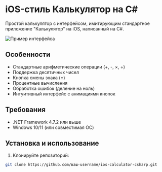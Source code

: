 # iOS-стиль Калькулятор на C#

Простой калькулятор с интерфейсом, имитирующим стандартное приложение "Калькулятор" на iOS, написанный на C#.

![Пример интерфейса](https://github.com/user-attachments/assets/17d7b9fa-d8f5-4a78-9524-4de73f7a4635)


## Особенности
- Стандартные арифметические операции (+, -, ×, ÷)
- Поддержка десятичных чисел
- Кнопка смены знака (±)
- Процентные вычисления
- Обработка ошибок (деление на ноль)
- Интуитивный интерфейс с анимациями кнопок

## Требования
- .NET Framework 4.7.2 или выше
- Windows 10/11 (или совместимая ОС)

## Установка и использование
1. Клонируйте репозиторий:
```bash
git clone https://github.com/ваш-username/ios-calculator-csharp.git
